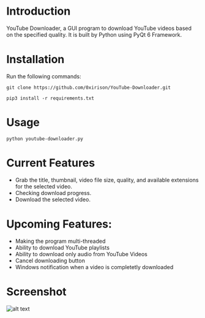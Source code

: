 # Introduction
YouTube Downloader, a GUI program to download YouTube videos based on the specified quality. It is built by Python using PyQt 6 Framework.

# Installation
Run the following commands:
```
git clone https://github.com/0xirison/YouTube-Downloader.git
```
```
pip3 install -r requirements.txt
```

# Usage
```
python youtube-downloader.py
```

# Current Features
- Grab the title, thumbnail, video file size, quality, and available extensions for the selected video.
- Checking download progress.
- Download the selected video.

# Upcoming Features:
- Making the program multi-threaded
- Ability to download YouTube playlists
- Ability to download only audio from YouTube Videos
- Cancel downloading button
- Windows notification when a video is completetly downloaded 

# Screenshot
![alt text](https://i.postimg.cc/2yWNhWTn/youtube-downloader.png)

